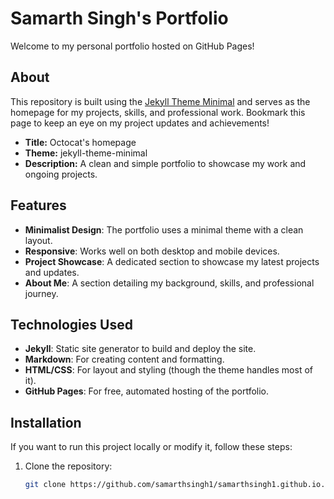 # Samarth Singh's Portfolio

Welcome to my personal portfolio hosted on GitHub Pages!

## About

This repository is built using the [Jekyll Theme Minimal](https://jekyllrb.com/docs/themes/) and serves as the homepage for my projects, skills, and professional work. Bookmark this page to keep an eye on my project updates and achievements!

- **Title:** Octocat's homepage
- **Theme:** jekyll-theme-minimal
- **Description:** A clean and simple portfolio to showcase my work and ongoing projects.

## Features

- **Minimalist Design**: The portfolio uses a minimal theme with a clean layout.
- **Responsive**: Works well on both desktop and mobile devices.
- **Project Showcase**: A dedicated section to showcase my latest projects and updates.
- **About Me**: A section detailing my background, skills, and professional journey.

## Technologies Used

- **Jekyll**: Static site generator to build and deploy the site.
- **Markdown**: For creating content and formatting.
- **HTML/CSS**: For layout and styling (though the theme handles most of it).
- **GitHub Pages**: For free, automated hosting of the portfolio.

## Installation

If you want to run this project locally or modify it, follow these steps:

1. Clone the repository:

   ```bash
   git clone https://github.com/samarthsingh1/samarthsingh1.github.io.git
